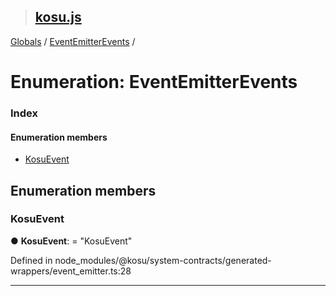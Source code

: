 > ## [kosu.js](../README.md)

[Globals](../globals.md) / [EventEmitterEvents](eventemitterevents.md) /

# Enumeration: EventEmitterEvents

### Index

#### Enumeration members

-   [KosuEvent](eventemitterevents.md#kosuevent)

## Enumeration members

### KosuEvent

● **KosuEvent**: = "KosuEvent"

Defined in node_modules/@kosu/system-contracts/generated-wrappers/event_emitter.ts:28

---
